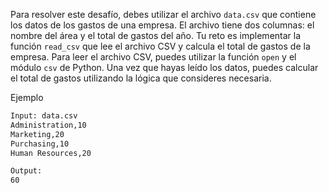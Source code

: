 Para resolver este desafío, debes utilizar el archivo `data.csv` que contiene los datos de los gastos de una empresa. El archivo tiene dos columnas: el nombre del área y el total de gastos del año. Tu reto es implementar la función `read_csv` que lee el archivo CSV y calcula el total de gastos de la empresa. Para leer el archivo CSV, puedes utilizar la función `open` y el módulo `csv` de Python. Una vez que hayas leído los datos, puedes calcular el total de gastos utilizando la lógica que consideres necesaria.


Ejemplo

```txt
Input: data.csv
Administration,10
Marketing,20
Purchasing,10
Human Resources,20

Output:
60
```
